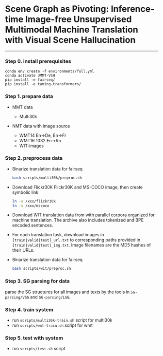 # Scene Graph as Pivoting: Inference-time Image-free Unsupervised Multimodal Machine Translation with Visual Scene Hallucination

---


### Step 0.  install prerequisites
```
conda env create -f environments/full.yml
conda activate UMMT-VSH
pip install -e fairseq/
pip install -e taming-transformers/ 
```

### Step 1. prepare data

- MMT data
    - Multi30k

- NMT data with image source
    - WMT14 En→De, En→Fr 
    - WMT16 1032 En→Ro
    - WIT-images


### Step 2. preprocess data 

- Binarize translation data for fairseq
  ```sh
  bash scripts/multi30k/preproc.sh
  ```
- Download Flickr30K Flickr30K and MS-COCO image, then create symbolic link
  ```sh
  ln -s /xxx/flickr30k
  ln -s /xxx/mscoco
  ```


- Download WIT translation data from with parallel corpora organized for machine translation. The archive also includes tokenized and BPE encoded sentences.
- For each translation task, download images in `[train|valid|test]_url.txt` to corresponding paths provided in `[train|valid|test]_img.txt`. Image filenames are the MD5 hashes of their URLs.
- Binarize translation data for fairseq
  ```sh
  bash scripts/wit/preproc.sh
  ```
  


### Step 3. SG parsing for data 

parse the SG structures for all images and texts by the tools in `SG-parsing/VSG` and `SG-parsing/LSG`.


### Step 4. train system

- run `scripts/multi30k-train.sh` script for multi30k
- run `scripts/wmt-train.sh` script for wmt



### Step 5. test with system

- run `scripts/test.sh` script